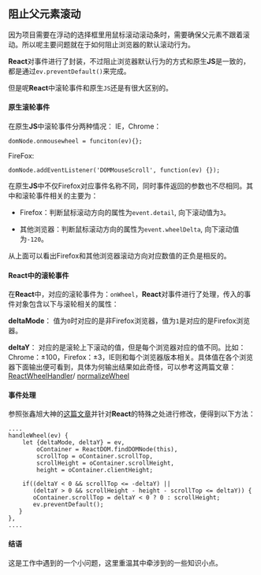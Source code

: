 ## 阻止父元素滚动 ##
因为项目需要在浮动的选择框里用鼠标滚动滚动条时，需要确保父元素不跟着滚动。所以呢主要问题就在于如何阻止浏览器的默认滚动行为。

**React**对事件进行了封装，不过阻止浏览器默认行为的方式和原生**JS**是一致的，都是通过`ev.preventDefault()`来完成。

但是呢**React**中滚轮事件和原生`JS`还是有很大区别的。

#### 原生滚轮事件 ####
在原生**JS**中滚轮事件分两种情况：
IE，Chrome：

    domNode.onmousewheel = funciton(ev){};

FireFox: 

    domNode.addEventListener('DOMMouseScroll', function(ev) {});

在原生**JS**中不仅Firefox对应事件名称不同，同时事件返回的参数也不尽相同。其中和滚轮事件相关的主要为： 



- Firefox：判断鼠标滚动方向的属性为`event.detail`, 向下滚动值为`3`。


- 其他浏览器：判断鼠标滚动方向的属性为`event.wheelDelta`, 向下滚动值为`-120`。

从上面可以看出Firefox和其他浏览器滚动方向对应数值的正负是相反的。

#### React中的滚轮事件 ####
在**React**中，对应的滚轮事件为：`onWheel`，**React**对事件进行了处理，传入的事件对象包含以下与滚轮相关的属性：

**deltaMode**： 值为`0`时对应的是非Firefox浏览器，值为`1`是对应的是Firefox浏览器。

**deltaY**： 对应的是滚轮上下滚动的值，但是每个浏览器对应的值不同。比如：Chrome：±100，Firefox：±3，IE则和每个浏览器版本相关。具体值在各个浏览器下面输出便可看到，具体为何输出结果如此奇怪，可以参考这两篇文章：
[ReactWheelHandler](https://github.com/facebook/fixed-data-table/blob/master/src/vendor_upstream/dom/ReactWheelHandler.js)/
[normalizeWheel](https://github.com/facebook/fixed-data-table/blob/master/src/vendor_upstream/dom/normalizeWheel.js)

#### 事件处理 ####

参照张鑫旭大神的[这篇文章](http://www.zhangxinxu.com/wordpress/2015/12/element-scroll-prevent-parent-element-scroll-js/)并针对**React**的特殊之处进行修改，便得到以下方法：

    ....
	handleWheel(ev) {
        let {deltaMode, deltaY} = ev,
            oContainer = ReactDOM.findDOMNode(this),
            scrollTop = oContainer.scrollTop,
            scrollHeight = oContainer.scrollHeight,
            height = oContainer.clientHeight;

        if((deltaY < 0 && scrollTop <= -deltaY) ||
           (deltaY > 0 && scrollHeight - height - scrollTop <= deltaY)) {
           oContainer.scrollTop = deltaY < 0 ? 0 : scrollHeight;
           ev.preventDefault();
       }
    },
	....

#### 结语 ####
这是工作中遇到的一个小问题，这里重温其中牵涉到的一些知识小点。
